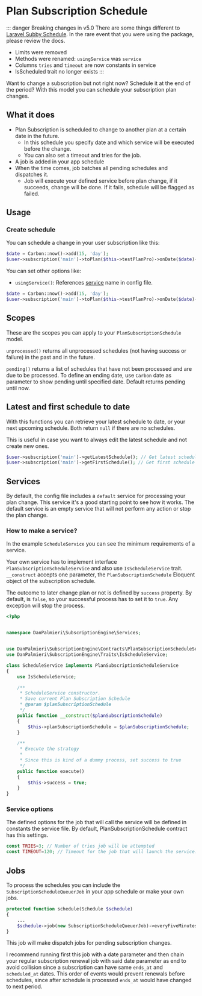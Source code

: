 # Plan Subscription Schedule
::: danger Breaking changes in v5.0
There are some things different to  [Laravel Subby Schedule](https://github.com/bpuig/laravel-subby-schedule). In the
rare event that you were using the package, please review the docs.
- Limits were removed
- Methods were renamed: `usingService` was `service`
- Columns `tries` and `timeout` are now constants in service
- IsScheduled trait no longer exists
:::

Want to change a subscription but not right now? Schedule it at the end of the period? With this model you can
schedule your subscription plan changes.

## What it does

- Plan Subscription is scheduled to change to another plan at a certain date in the future.
    * In this schedule you specify date and which service will be executed before the change.
    * You can also set a timeout and tries for the job.
- A job is added in your app schedule
- When the time comes, job batches all pending schedules and dispatches it.
    * Job will execute your defined service before plan change, if it succeeds, change will be done. If it fails,
      schedule will be flagged as failed.

## Usage

### Create schedule

You can schedule a change in your user subscription like this:

```php
$date = Carbon::now()->add(15, 'day');
$user->subscription('main')->toPlan($this->testPlanPro)->onDate($date)->setSchedule();
```

You can set other options like:
- `usingService()`: References [service](#services) name in config file.

```php
$date = Carbon::now()->add(15, 'day');
$user->subscription('main')->toPlan($this->testPlanPro)->onDate($date)->usingService('default')->setSchedule();
```

## Scopes

These are the scopes you can apply to your `PlanSubscriptionSchedule` model.

`unprocessed()` returns all unprocessed schedules (not having success or failure) in the past and in the future.

`pending()` returns a list of schedules that have not been processed and are due to be processed. To define an ending
date, use `Carbon` date as parameter to show pending until specified date. Default returns pending until now.

## Latest and first schedule to date
With this functions you can retrieve your latest schedule to date, or your next upcoming schedule. Both return `null` if
there are no schedules. 

This is useful in case you want to always edit the latest schedule and not create new ones.
```php 
$user->subscription('main')->getLatestSchedule(); // Get latest schedule before date (now() or parameter with date)
$user->subscription('main')->getFirstSchedule(); // Get first schedule after date (now() or parameter with date)
```

## Services

By default, the config file includes a `default` service for processing your plan change. This service it's a good
starting point to see how it works. The default service is an empty service that will not perform any action or stop the
plan change.

### How to make a service?

In the example `ScheduleService` you can see the minimum requirements of a service.

Your own service has to implement interface `PlanSubscriptionScheduleService` and also use `IsScheduleService`
trait. `__construct` accepts one parameter, the `PlanSubscriptionSchedule` Eloquent object of the subscription schedule.

The outcome to later change plan or not is defined by `success` property. By default, is `false`, so your successful
process has to set it to `true`. Any exception will stop the process.

```php
<?php


namespace DanPalmieri\SubscriptionEngine\Services;


use DanPalmieri\SubscriptionEngine\Contracts\PlanSubscriptionScheduleService;
use DanPalmieri\SubscriptionEngine\Traits\IsScheduleService;

class ScheduleService implements PlanSubscriptionScheduleService
{
    use IsScheduleService;

    /**
     * ScheduleService constructor.
     * Save current Plan Subscription Schedule
     * @param $planSubscriptionSchedule
     */
    public function __construct($planSubscriptionSchedule)
    {
        $this->planSubscriptionSchedule = $planSubscriptionSchedule;
    }

    /**
     * Execute the strategy
     *
     * Since this is kind of a dummy process, set success to true
     */
    public function execute()
    {
        $this->success = true;
    }
}
```

### Service options

The defined options for the job that will call the service will be defined in constants the service file. By default, 
PlanSubscriptionSchedule contract has this settings.
```php
const TRIES=3; // Number of tries job will be attempted
const TIMEOUT=120; // Timeout for the job that will launch the service.
```

## Jobs

To process the schedules you can include the `SubscriptionScheduleQueuerJob` in your app schedule or make your own jobs.

```php
protected function schedule(Schedule $schedule)
{
    ...
    $schedule->job(new SubscriptionScheduleQueuerJob)->everyFiveMinutes();
}
```

This job will make dispatch jobs for pending subscription changes.

I recommend running first this job with a date parameter and then chain your regular subscription renewal job with said
date parameter as end to avoid collision since a subscription can have same `ends_at` and `scheduled_at` dates. This
order of events would prevent renewals before schedules, since after schedule is processed `ends_at` would have changed
to next period.

